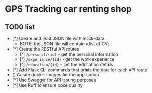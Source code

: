 # GPS Tracking car renting shop

## TODO list

* [*] Create and read JSON file with mock-data
    - NOTE: the JSON file will contain a list of CVs
* [*] Create the RESTful API routes 
    - [*] `/personal/{id}` - get the personal information 
    - [*] `/experience/{id}` - get the work experience 
    - [*] `/education/{id}` - get the education details
* [*] Add Flask CLI commands that prints the data for each API route
* [] Create docker images for the application
* [*] Use Swagger for API testing purposes
* [*] Use Ruff to ensure code quality